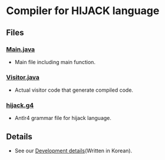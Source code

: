 # Compiler for HIJACK language
## Files
### [Main.java](./compiler/Main.java)
- Main file including main function.
### [Visitor.java](./compiler/Visitor.java)
- Actual visitor code that generate compiled code.
### [hijack.g4](./hijack.g4)
- Antlr4 grammar file for hijack language.

## Details
- See our [Development details](https://docs.google.com/document/d/1nkj9LuJqf8Hs6qdN2R0sU6OjnHQmjWOeqCxKVZpD5k8/edit)(Written in Korean).